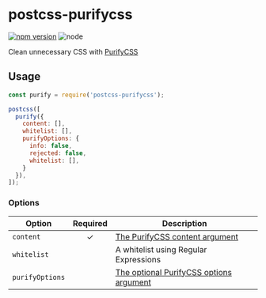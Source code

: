 # postcss-purifycss

[![npm version](https://img.shields.io/npm/v/postcss-purifycss.svg)](https://www.npmjs.com/package/postcss-purifycss) ![node](https://img.shields.io/node/v/@reflar/postcss-purifycss.svg)

Clean unnecessary CSS with [PurifyCSS](https://github.com/purifycss/purifycss)

## Usage

```js
const purify = require('postcss-purifycss');

postcss([
  purify({
    content: [],
    whitelist: [],
    purifyOptions: {
      info: false,
      rejected: false,
      whitelist: [],
    }
  }),
]);
```

### Options

| Option  | Required | Description |
| ------------ | :------------: | ----------- |
| `content` | ✓ | [The PurifyCSS content argument](https://github.com/purifycss/purifycss#the-content-argument)
| `whitelist` || A whitelist using Regular Expressions
| `purifyOptions` || [The optional PurifyCSS options argument](https://github.com/purifycss/purifycss#the-optional-options-argument)
